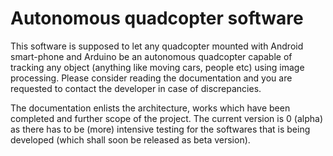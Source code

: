 # Autonomous quadcopter software
This software is supposed to let any quadcopter mounted with Android smart-phone and Arduino be an autonomous quadcopter capable of tracking any object (anything like moving cars, people etc) using image processing. Please consider reading the documentation and you are requested to contact the developer in case of discrepancies.

The documentation enlists the architecture, works which have been completed and further scope of the project. The current version is 0 (alpha) as there has to be (more) intensive testing for the softwares that is being developed (which shall soon be released as beta version).
